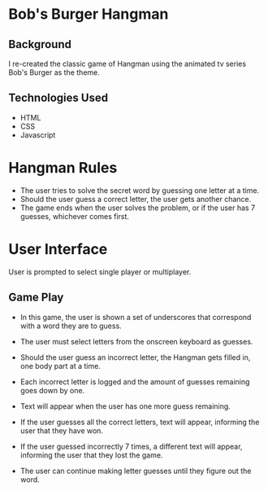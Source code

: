 # Bob's Burger Hangman
## Background
I re-created the classic game of Hangman using the animated tv series Bob's Burger as the theme.
## Technologies Used 
* HTML 
* CSS
* Javascript

# Hangman Rules
* The user tries to solve the secret word by guessing one letter at a time.
* Should the user guess a correct letter, the user gets another chance.
* The game ends when the user solves the problem, or if the user has 7 guesses, whichever comes first.

# User Interface
User is prompted to select single player or multiplayer.
## Game Play
* In this game, the user is shown a set of underscores that correspond with a word they are to guess.

* The user must select letters from the onscreen keyboard as guesses.

* Should the user guess an incorrect letter, the Hangman gets filled in, one body part at a time.

* Each incorrect letter is logged and the amount of guesses remaining goes down by one.

* Text will appear when the user has one more guess remaining.

* If the user guesses all the correct letters, text will appear, informing the user that they have won.

* If the user guessed incorrectly 7 times, a different text will appear, informing the user that they lost the game.

* The user can continue making letter guesses until they figure out the word.
